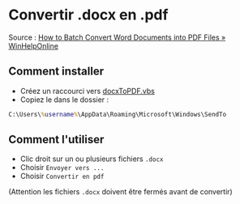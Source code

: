 # Convertir .docx en .pdf

Source : [How to Batch Convert Word Documents into PDF Files » WinHelpOnline][source]

## Comment installer

- Créez un raccourci vers [docxToPDF.vbs](./docxToPDF.vbs)
- Copiez le dans le dossier :

```cmd
C:\Users\%username%\AppData\Roaming\Microsoft\Windows\SendTo
```

## Comment l'utiliser

- Clic droit sur un ou plusieurs fichiers `.docx`
- Choisir `Envoyer vers ...`
- Choisir `Convertir en pdf`

(Attention les fichiers `.docx` doivent être fermés avant de convertir)

<!-- Sources -->

[source]: https://www.winhelponline.com/blog/how-to-batch-convert-word-documents-into-pdf-files/

